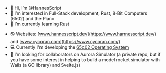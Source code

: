 - 👋 Hi, I’m @HannesScript
- 👀 I’m interested in Full-Stack development, Rust, 8-Bit Computers (6502) and the Piano
- 🌱 I’m currently learning Rust
<!-- - 📫 How to reach me: mail@hannesscript.dev -->
- 🌎 Websites: [www.hannesscript.dev](https://www.hannesscript.dev/) and [www.cycoran.com](https://www.cycoran.com/)
- 💻 Currently I'm developing the [65c02 Operating System](https://github.com/HannesScript/6502-operating-system) <!--ERORR: Could not fetch data! Reading: fetch(src + 'HannesScript' + 'README.md')-->
- 💞️ I’m looking for collaborators on Aurora Simulator (a private repo, but if you have some interest in helping to build a model rocket simulator with Wails (a GO library) and Svelte.js) <!-- ERORR: Could not fetch data! Reading: fetch(src + 'HannesScript' + 'README.md') -->
<!-- - 😄 Pronouns: ... -->
<!-- - ⚡ Fun fact: ... -->

<!---
HannesScript/HannesScript is a ✨ special ✨ repository because its `README.md` (this file) appears on your GitHub profile.
You can click the Preview link to take a look at your changes.
--->
